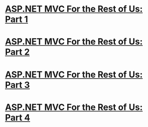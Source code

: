# [ASP.NET MVC For the Rest of Us: Part 1](aspnet-mvc-for-the-rest-of-us-part-1.md)
# [ASP.NET MVC For the Rest of Us: Part 2](aspnet-mvc-for-the-rest-of-us-part-2.md)
# [ASP.NET MVC For the Rest of Us: Part 3](aspnet-mvc-for-the-rest-of-us-part-3.md)
# [ASP.NET MVC For the Rest of Us: Part 4](aspnet-mvc-for-the-rest-of-us-part-4.md)

